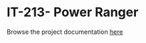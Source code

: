 # IT-213- Power Ranger 
Browse the project documentation [here](https://docs.google.com/document/d/1WWHvDFLxbsgx1CMm1iI7-z_aoACO3q0K/edit?usp=drive_link&ouid=105299080543894862696&rtpof=true&sd=true)
